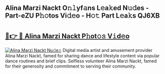 ## Alina Marzi Nackt O𝚗𝚕yf𝚊ns L𝚎a𝚔ed N𝚞𝚍es - Part-eZU P𝚑𝚘tos Vi𝚍𝚎o - H𝚘𝚝 Part L𝚎a𝚔s QJ6XB

# <h2><a href="http://kf9zp4.oniu.top/?m=Alina+Marzi+Nackt">🔗👉 🔴 Alina Marzi Nackt P𝚑ot𝚘𝚜 V𝚒d𝚎o</a></h2>

[![Alina Marzi Nackt Nu𝚍e𝚜](https://i.imgur.com/0qMVB7G.gif)](http://kf9zp4.oniu.top/?m=Alina+Marzi+Nackt)
Digital media artist and amusement provider Alina Marzi Nackt, famed for sharing dance and lifestyle content via popular dance routines and brief clips. Selfless volunteer Alina Marzi Nackt, famed for their generosity and commitment to serving their community.  
